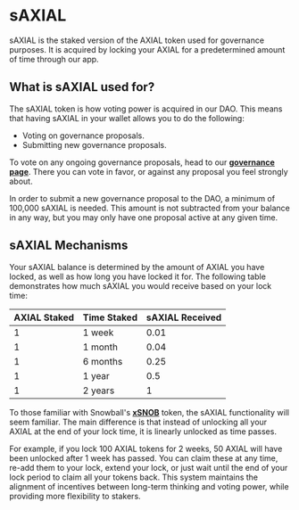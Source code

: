 # sAXIAL

sAXIAL is the staked version of the AXIAL token used for governance purposes. It is acquired by locking your AXIAL for a predetermined amount of time through our app.

## What is sAXIAL used for?

The sAXIAL token is how voting power is acquired in our DAO. This means that having sAXIAL in your wallet allows you to do the following:

* Voting on governance proposals.
* Submitting new governance proposals.

To vote on any ongoing governance proposals, head to our [**governance page**](https://app.axial.exchange/governance). There you can vote in favor, or against any proposal you feel strongly about.

In order to submit a new governance proposal to the DAO, a minimum of 100,000 sAXIAL is needed. This amount is not subtracted from your balance in any way, but you may only have one proposal active at any given time.

## sAXIAL Mechanisms

Your sAXIAL balance is determined by the amount of AXIAL you have locked, as well as how long you have locked it for. The following table demonstrates how much sAXIAL you would receive based on your lock time:

| AXIAL Staked | Time Staked | sAXIAL Received |
| ------------ | ----------- | --------------- |
| 1            | 1 week      | 0.01            |
| 1            | 1 month     | 0.04            |
| 1            | 6 months    | 0.25            |
| 1            | 1 year      | 0.5             |
| 1            | 2 years     | 1               |

To those familiar with Snowball's [**xSNOB**](https://docs.snowball.network/governance/xsnob) token, the sAXIAL functionality will seem familiar. The main difference is that instead of unlocking all your AXIAL at the end of your lock time, it is linearly unlocked as time passes.

For example, if you lock 100 AXIAL tokens for 2 weeks, 50 AXIAL will have been unlocked after 1 week has passed. You can claim these at any time, re-add them to your lock, extend your lock, or just wait until the end of your lock period to claim all your tokens back. This system maintains the alignment of incentives between long-term thinking and voting power, while providing more flexibility to stakers.
